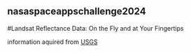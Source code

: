## nasaspaceappschallenge2024
#Landsat Reflectance Data: On the Fly and at Your Fingertips

information aquired from [USGS](https://www.usgs.gov/landsat-missions)
